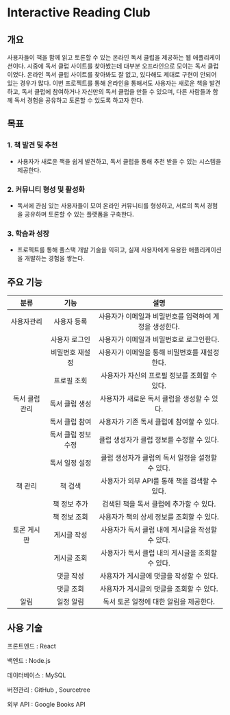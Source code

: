 # Interactive Reading Club




## 개요

사용자들이 책을 함께 읽고 토론할 수 있는 온라인 독서 클럽을 제공하는 웹 애플리케이션이다. 
시중에 독서 클럽 사이트를 찾아봤는데 대부분 오프라인으로 모이는 독서 클럽이었다. 
온라인 독서 클럽 사이트를 찾아봐도 잘 없고, 있다해도 제대로 구현이 안되어 있는 경우가 많다.
이번 프로젝트를 통해 온라인을 통해서도 사용자는 새로운 책을 발견하고, 
독서 클럽에 참여하거나 자신만의 독서 클럽을 만들 수 있으며, 
다른 사람들과 함께 독서 경험을 공유하고 토론할 수 있도록 하고자 한다.




## 목표

### **1. 책 발견 및 추천**

- 사용자가 새로운 책을 쉽게 발견하고, 독서 클럽을 통해 추천 받을 수 있는 시스템을 제공한다.

### **2. 커뮤니티 형성 및 활성화**

- 독서에 관심 있는 사용자들이 모여 온라인 커뮤니티를 형성하고, 서로의 독서 경험을 공유하며 토론할 수 있는 플랫폼을 구축한다.

### **3. 학습과 성장**

- 프로젝트를 통해 풀스택 개발 기술을 익히고, 실제 사용자에게 유용한 애플리케이션을 개발하는 경험을 쌓는다.




## 주요 기능

| 분류 | 기능 | 설명 |
|:----:|:----:|:----:|
|사용자관리|사용자 등록|사용자가 이메일과 비밀번호를 입력하여 계정을 생성한다.|
|  |사용자 로그인|사용자가 이메일과 비밀번호로 로그인한다.|
|  |비밀번호 재설정|사용자가 이메일을 통해 비밀번호를 재설정한다.|
|  |프로필 조회|사용자가 자신의 프로필 정보를 조회할 수 있다.|
|독서 클럽 관리|독서 클럽 생성|사용자가 새로운 독서 클럽을 생성할 수 있다.|
|  |독서 클럽 참여|사용자가 기존 독서 클럽에 참여할 수 있다.|
|  |독서 클럽 정보 수정|클럽 생성자가 클럽 정보를 수정할 수 있다.|
|  |독서 일정 설정|클럽 생성자가 클럽의 독서 일정을 설정할 수 있다.|
|책 관리|책 검색|사용자가 외부 API를 통해 책을 검색할 수 있다.|
|  |책 정보 추가|검색된 책을 독서 클럽에 추가할 수 있다.|
|  |책 정보 조회|사용자가 책의 상세 정보를 조회할 수 있다.|
|토론 게시판|게시글 작성|사용자가 독서 클럽 내에 게시글을 작성할 수 있다.|
|  |게시글 조회|사용자가 독서 클럽 내의 게시글을 조회할 수 있다.|
|  |댓글 작성|사용자가 게시글에 댓글을 작성할 수 있다.|
|  |댓글 조회|사용자가 게시글의 댓글을 조회할 수 있다.|
|알림|일정 알림|독서 토론 일정에 대한 알림을 제공한다.|




## 사용 기술

프론트엔드 : React

백엔드 : Node.js

데이터베이스 : MySQL

버전관리 : GitHub , Sourcetree

외부 API : Google Books API

